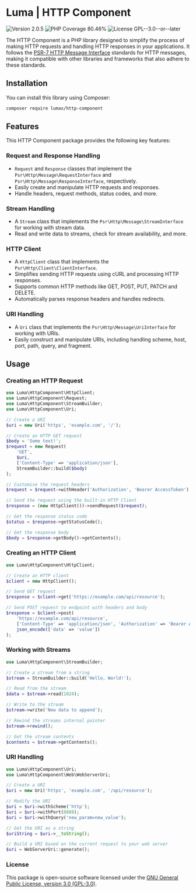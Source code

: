 # Luma | HTTP Component

<div>
<!-- Version Badge -->
<img src="https://img.shields.io/badge/Version-2.0.5-blue" alt="Version 2.0.5">
<!-- PHP Coverage Badge -->
<img src="https://img.shields.io/badge/PHP Coverage-80.46%25-yellow" alt="PHP Coverage 80.46%">
<!-- License Badge -->
<img src="https://img.shields.io/badge/License-GPL--3.0--or--later-34ad9b" alt="License GPL--3.0--or--later">
</div>

The HTTP Component is a PHP library designed to simplify the process of making HTTP requests and handling HTTP responses 
in your applications. It follows the [PSR-7 HTTP Message Interface](https://www.php-fig.org/psr/psr-7/) standards for 
HTTP messages, making it compatible with other libraries and frameworks that also adhere to these standards.

## Installation

You can install this library using Composer:

```bash
composer require lumax/http-component
```

## Features

This HTTP Component package provides the following key features:

### Request and Response Handling

- `Request` and `Response` classes that implement the `Psr\Http\Message\RequestInterface` and `Psr\Http\Message\ResponseInterface`, respectively.
- Easily create and manipulate HTTP requests and responses.
- Handle headers, request methods, status codes, and more.

### Stream Handling

- A `Stream` class that implements the `Psr\Http\Message\StreamInterface` for working with stream data.
- Read and write data to streams, check for stream availability, and more.

### HTTP Client

- A `HttpClient` class that implements the `Psr\Http\Client\ClientInterface`.
- Simplifies sending HTTP requests using cURL and processing HTTP responses.
- Supports common HTTP methods like GET, POST, PUT, PATCH and DELETE.
- Automatically parses response headers and handles redirects.

### URI Handling

- A `Uri` class that implements the `Psr\Http\Message\UriInterface` for working with URIs.
- Easily construct and manipulate URIs, including handling scheme, host, port, path, query, and fragment.

## Usage

### Creating an HTTP Request

```php
use Luma\HttpComponent\HttpClient;
use Luma\HttpComponent\Request;
use Luma\HttpComponent\StreamBuilder;
use Luma\HttpComponent\Uri;

// Create a URI
$uri = new Uri('https', 'example.com', '/');

// Create an HTTP GET request
$body = 'Some text!';
$request = new Request(
    'GET', 
    $uri, 
    ['Content-Type' => 'application/json'], 
    StreamBuilder::build($body)
);

// Customise the request headers
$request = $request->withHeader('Authorization', 'Bearer AccessToken');

// Send the request using the built-in HTTP Client
$response = (new HttpClient())->sendRequest($request);

// Get the response status code
$status = $response->getStatusCode();

// Get the response body
$body = $response->getBody()->getContents();
```

### Creating an HTTP Client

```php
use Luma\HttpComponent\HttpClient;

// Create an HTTP client
$client = new HttpClient();

// Send GET request
$response = $client->get('https://example.com/api/resource');

// Send POST request to endpoint with headers and body
$response = $client->post(
    'https://example.com/api/resource', 
    ['Content-Type' => 'application/json', 'Authorization' => 'Bearer AccessToken'], 
    json_encode(['data' => 'value'])
);
```

### Working with Streams

```php
use Luma\HttpComponent\StreamBuilder;

// Create a stream from a string
$stream = StreamBuilder::build('Hello, World!');

// Read from the stream
$data = $stream->read(1024);

// Write to the stream
$stream->write('New data to append');

// Rewind the streams internal pointer
$stream->rewind();

// Get the stream contents
$contents = $stream->getContents();
```

### URI Handling

```php
use Luma\HttpComponent\Uri;
use Luma\HttpComponent\Web\WebServerUri;

// Create a URI
$uri = new Uri('https', 'example.com', '/api/resource');

// Modify the URI
$uri = $uri->withScheme('http');
$uri = $uri->withPort(8888);
$uri = $uri->withQuery('new_param=new_value');

// Get the URI as a string
$uriString = $uri->__toString();

// Build a URI based on the current request to your web server
$uri = WebServerUri::generate();
```

### License
This package is open-source software licensed under the 
[GNU General Public License, version 3.0 (GPL-3.0)](https://opensource.org/licenses/GPL-3.0).
